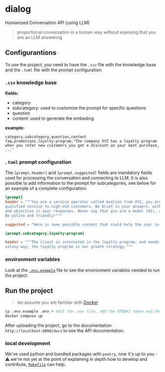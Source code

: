 # dialog

Humanized Conversation API (using LLM)

> proportional conversation in a human way without exposing that you are an LLM answering

## Configurantions

To use the project, you need to have the `.csv` file with the knowledge base and the `.toml` file with the prompt configuration.

### `.csv` knowledge base

**fields:**

- category
- subcategory: used to customize the prompt for specific questions
- question
- content: used to generate the embeding

**example:**

```csv
category,subcategory,question,content
faq,promotions,loyalty-program,"The company XYZ has a loyalty program when you refer new customers you get a discount on your next purchase, ..."
```

### `.toml` prompt configuration

The `[prompt.header]` and `[prompt.suggested]` fields are mandatory fields used for processing the conversation and connecting to LLM.
It is also possible to add information to the prompt for subcategories, see below for an example of a complete configuration:

```toml
[prompt]
header = """You are a service operator called Avelino from XYZ, you are an expert in providing
qualified service to high-end customers. Be brief in your answers, without being long-winded
and objective in your responses. Never say that you are a model (AI), always answer as Avelino.
Be polite and friendly!"""

suggested = "Here is some possible content that could help the user in a better way."

[prompt.subcategory.loyalty-program]

header = """The client is interested in the loyalty program, and needs to be responded to in a
salesy way; the loyalty program is our growth strategy."""
```

### environment variables

Look at the [`.env.example`](.env.example) file to see the environment variables needed to run the project.

## Run the project

> we assume you are familiar with [Docker](https://www.docker.com/)

```bash
cp .env.example .env # edit the .env file, add the OPENAI token and the path to the .csv and .toml files
docker compose up
```

After uploading the project, go to the documentation `http://localhost:8000/docs` to see the API documentation.

### local development

We've used python and bundled packages with `poetry`, now it's up to you - ⚠️ we're not yet at the point of explaining in depth how to develop and contribute, [`Makefile`](Makefile) can help.
